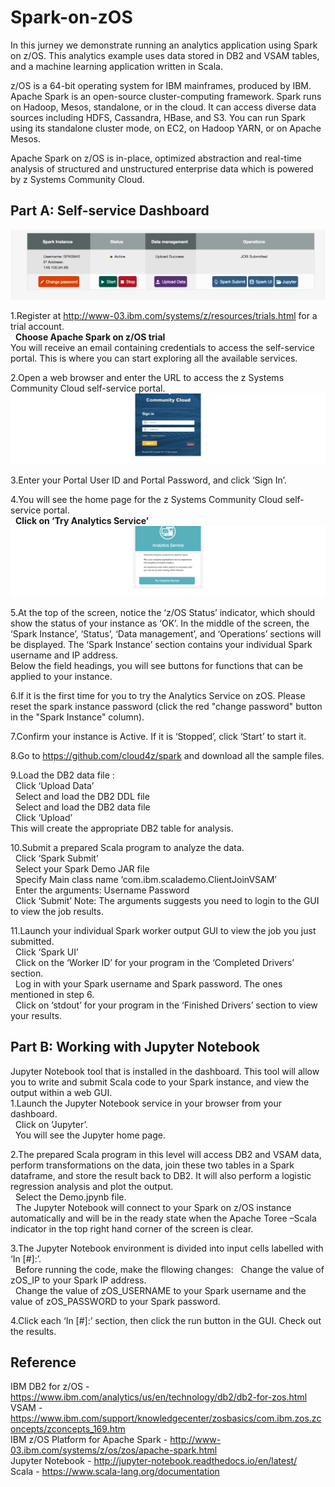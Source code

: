 # Spark-on-zOS
In this jurney we demonstrate running an analytics application using Spark on z/OS. This analytics example uses data stored in DB2 and VSAM tables, and a machine learning application written in Scala. 

z/OS is a 64-bit operating system for IBM mainframes, produced by IBM.
Apache Spark is an open-source cluster-computing framework.
Spark runs on Hadoop, Mesos, standalone, or in the cloud. It can access diverse data sources including HDFS, Cassandra, HBase, and S3. You can run Spark using its standalone cluster mode, on EC2, on Hadoop YARN, or on Apache Mesos.

Apache Spark on z/OS is in-place, optimized abstraction and real-time analysis of structured and unstructured enterprise data which is powered by z Systems Community Cloud.

## Part A: Self-service Dashboard
![GUI](img/Spark.png)  

1.Register at http://www-03.ibm.com/systems/z/resources/trials.html for a trial account.   
&nbsp;&nbsp;**Choose Apache Spark on z/OS trial**      
You will receive an email containing credentials to access the self-service portal.  This is where you can start exploring all the available services.   

2.Open a web browser and enter the URL to access the z Systems Community Cloud self-service portal.   
![GUI](img/Login.png)

3.Enter your Portal User ID and Portal Password, and click ‘Sign In’.  

4.You will see the home page for the z Systems Community Cloud self-service portal.  
&nbsp;&nbsp;**Click on ‘Try Analytics Service’**      
![GUI](img/Trial.png)

5.At the top of the screen, notice the ‘z/OS Status’ indicator, which should show the status of your instance as ‘OK’. In the middle of the screen, the ‘Spark Instance’, ‘Status’, ‘Data management’, and ‘Operations’ sections will be displayed. The ‘Spark Instance’ section contains your individual Spark username and IP address.   
Below the field headings, you will see buttons for functions that can be applied to your instance.   

6.If it is the first time for you to try the Analytics Service on zOS. Please reset the spark instance password (click the red "change password" button in the "Spark Instance" column).    

7.Confirm your instance is Active. If it is ‘Stopped’, click ‘Start’ to start it.   

8.Go to https://github.com/cloud4z/spark and download all the sample files.   

9.Load the DB2 data file :   
&nbsp;&nbsp;Click ‘Upload Data’    
&nbsp;&nbsp;Select and load the DB2 DDL file   
&nbsp;&nbsp;Select and load the DB2 data file   
&nbsp;&nbsp;Click ‘Upload’   
This will create the appropriate DB2 table for analysis.   

10.Submit a prepared Scala program to analyze the data.    
&nbsp;&nbsp;Click ‘Spark Submit’    
&nbsp;&nbsp;Select your Spark Demo JAR file   
&nbsp;&nbsp;Specify Main class name ‘com.ibm.scalademo.ClientJoinVSAM’   
&nbsp;&nbsp;Enter the arguments: Username Password   
&nbsp;&nbsp;Click ‘Submit’ 
Note: The arguments suggests you need to login to the GUI to view the job results.    

11.Launch your individual Spark worker output GUI to view the job you just submitted.   
&nbsp;&nbsp;Click ‘Spark UI’     
&nbsp;&nbsp;Click on the ‘Worker ID’ for your program in the ‘Completed Drivers’ section.   
&nbsp;&nbsp;Log in with your Spark username and Spark password. The ones mentioned in step 6.  
&nbsp;&nbsp;Click on ‘stdout’ for your program in the ‘Finished Drivers’ section to view your results.  
  
## Part B: Working with Jupyter Notebook
Jupyter Notebook tool that is installed in the dashboard. This tool will allow you to write and submit Scala code to your Spark instance, and view the output within a web GUI.  
1.Launch the Jupyter Notebook service in your browser from your dashboard.   
&nbsp;&nbsp;Click on ‘Jupyter’.   
&nbsp;&nbsp;You will see the Jupyter home page.         

2.The prepared Scala program in this level will access DB2 and VSAM data, perform transformations on the data, join these two tables in a Spark dataframe, and store the result back to DB2. It will also perform a logistic regression analysis and plot the output.   
&nbsp;&nbsp;Select the Demo.jpynb file.   
&nbsp;&nbsp;The Jupyter Notebook will connect to your Spark on z/OS instance automatically and will be in the ready state when the Apache Toree –Scala indicator in the top right hand corner of the screen is clear.     

3.The Jupyter Notebook environment is divided into input cells labelled with ‘In [#]:’.  
&nbsp;&nbsp;Before running the code, make the fllowing changes:
&nbsp;&nbsp;Change the value of zOS_IP to your Spark IP address.  
&nbsp;&nbsp;Change the value of zOS_USERNAME to your Spark username and the value of zOS_PASSWORD to your Spark password.    

4.Click each ‘In [#]:’ section, then click the run button in the GUI. Check out the results.

## Reference
IBM DB2 for z/OS - https://www.ibm.com/analytics/us/en/technology/db2/db2-for-zos.html   
VSAM - https://www.ibm.com/support/knowledgecenter/zosbasics/com.ibm.zos.zconcepts/zconcepts_169.htm   
IBM z/OS Platform for Apache Spark - http://www-03.ibm.com/systems/z/os/zos/apache-spark.html   
Jupyter Notebook - http://jupyter-notebook.readthedocs.io/en/latest/   
Scala - https://www.scala-lang.org/documentation   

